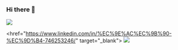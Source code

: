 ### Hi there 👋

<a>
  <href="https://www.instagram.com/bbak_ddu/" target="_blank">
  <img src="https://img.shields.io/badge/bbak_ddu-E4405F?style=flat&logo=Instagram&logoColor=FFFFFF"/>
  
  <href="https://www.linkedin.com/in/%EC%9E%AC%EC%9B%90-%EC%9D%B4-746253246/" target="_blank">
  <img src="https://img.shields.io/badge/이재원-0A66C2?style=flat&logo=LinkedIn&logoColor=FFFFFF"/>
</a>


<!--
**leejw7650/leejw7650** is a ✨ _special_ ✨ repository because its `README.md` (this file) appears on your GitHub profile.

Here are some ideas to get you started:

- 🔭 I’m currently working on ...
- 🌱 I’m currently learning ...
- 👯 I’m looking to collaborate on ...
- 🤔 I’m looking for help with ...
- 💬 Ask me about ...
- 📫 How to reach me: ...
- 😄 Pronouns: ...
- ⚡ Fun fact: ...
-->
